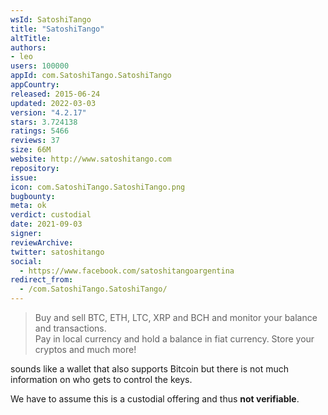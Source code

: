 ```yaml
---
wsId: SatoshiTango
title: "SatoshiTango"
altTitle: 
authors:
- leo
users: 100000
appId: com.SatoshiTango.SatoshiTango
appCountry: 
released: 2015-06-24
updated: 2022-03-03
version: "4.2.17"
stars: 3.724138
ratings: 5466
reviews: 37
size: 66M
website: http://www.satoshitango.com
repository: 
issue: 
icon: com.SatoshiTango.SatoshiTango.png
bugbounty: 
meta: ok
verdict: custodial
date: 2021-09-03
signer: 
reviewArchive:
twitter: satoshitango
social:
  - https://www.facebook.com/satoshitangoargentina
redirect_from:
  - /com.SatoshiTango.SatoshiTango/
---
```


> Buy and sell BTC, ETH, LTC, XRP and BCH and monitor your balance and
  transactions.<br>
  Pay in local currency and hold a balance in fiat currency. Store your cryptos
  and much more!

sounds like a wallet that also supports Bitcoin but there is not much
information on who gets to control the keys.

We have to assume this is a custodial offering and thus **not verifiable**.

